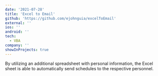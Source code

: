 ```yaml
---
date: '2021-07-28'
title: 'Excel to Email'
github: 'https://github.com/ejohnguia/excelToEmail'
external: ''
ios: ''
android: ''
tech:
  - VBA
company: ''
showInProjects: true
---
```


By utilizing an additional spreadsheet with personal information, the Excel sheet is able to automatically send schedules to the respective personnel.
